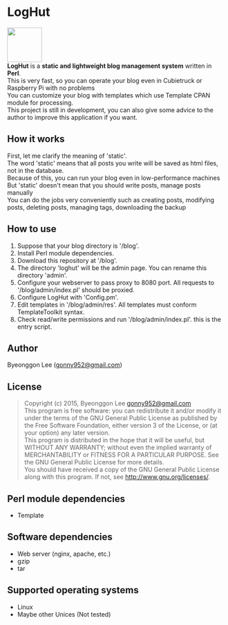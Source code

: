 LogHut
==
<img src="http://gonapps.io/blog/admin/res/loghut.svg" style="width:5rem;height:5rem"/><br/>
**LogHut** is a **static and lightweight blog management system** written in **Perl**.<br/>
This is very fast, so you can operate your blog even in Cubietruck or Raspberry Pi with no problems<br>
You can customize your blog with templates which use Template CPAN module for processing.<br/>
This project is still in development, you can also give some advice to the author to improve this application if you want.<br/>


How it works
--
First, let me clarify the meaning of 'static'.<br/>
The word 'static' means that all posts you write will be saved as html files, not in the database.<br/>
Because of this, you can run your blog even in low-performance machines<br/>
But 'static' doesn't mean that you should write posts, manage posts manually<br/>
You can do the jobs very conveniently such as creating posts, modifying posts, deleting posts, managing tags, downloading the backup<br/>

How to use
--
1. Suppose that your blog directory is '/blog'.
2. Install Perl module dependencies.
3. Download this repository at '/blog'.
4. The directory 'loghut' will be the admin page. You can rename this directory 'admin'.
5. Configure your webserver to pass proxy to 8080 port. All requests to '/blog/admin/index.pl' should be proxied.
6. Configure LogHut with 'Config.pm'.
7. Edit templates in '/blog/admin/res'. All templates must conform TemplateToolkit syntax.
8. Check read/write permissions and run '/blog/admin/index.pl'. this is the entry script.


Author
---
Byeonggon Lee (gonny952@gmail.com)


License
---
>Copyright (c) 2015, Byeonggon Lee <gonny952@gmail.com>
><br/>
>This program is free software: you can redistribute it and/or modify
>it under the terms of the GNU General Public License as published by
>the Free Software Foundation, either version 3 of the License, or
>(at your option) any later version.
><br/>
>This program is distributed in the hope that it will be useful,
>but WITHOUT ANY WARRANTY; without even the implied warranty of
>MERCHANTABILITY or FITNESS FOR A PARTICULAR PURPOSE.  See the
>GNU General Public License for more details.
><br/>
>You should have received a copy of the GNU General Public License
>along with this program.  If not, see <http://www.gnu.org/licenses/>.


Perl module dependencies
---
* Template

Software dependencies
---
* Web server (nginx, apache, etc.)
* gzip
* tar

Supported operating systems
---
* Linux
* Maybe other Unices (Not tested)

